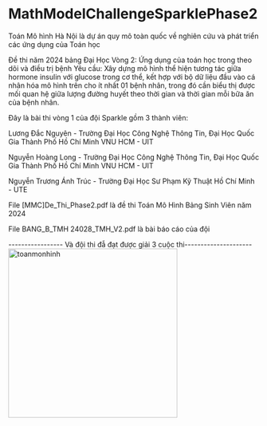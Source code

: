 # MathModelChallengeSparklePhase2
Toán Mô hình Hà Nội là dự án quy mô toàn quốc về nghiên cứu và phát triển các ứng dụng của Toán học

Đề thi năm 2024 bảng Đại Học Vòng 2:  Ứng dụng của toán học trong theo dõi và điều trị bệnh
Yêu cầu: Xây dựng mô hình thể hiện tương tác giữa hormone insulin với glucose trong cơ
thể, kết hợp với bộ dữ liệu đầu vào cá nhân hóa mô hình trên cho ít nhất 01 bệnh nhân,
trong đó cần biểu thị được mối quan hệ giữa lượng đường huyết theo thời gian
và thời gian mỗi bữa ăn của bệnh nhân.

Đây là bài thi vòng 1 của đội Sparkle gồm 3 thành viên:

Lương Đắc Nguyên - Trường Đại Học Công Nghệ Thông Tin, Đại Học Quốc Gia Thành Phố Hồ Chí Minh VNU HCM - UIT

Nguyễn Hoàng Long - Trường Đại Học Công Nghệ Thông Tin, Đại Học Quốc Gia Thành Phố Hồ Chí Minh VNU HCM - UIT

Nguyễn Trương Ánh Trúc - Trường Đại Học Sư Phạm Kỹ Thuật Hồ Chí Minh - UTE

File [MMC]De_Thi_Phase2.pdf là đề thi Toán Mô Hình Bảng Sinh Viên năm 2024

File BANG_B_TMH 24028_TMH_V2.pdf là bài báo cáo của đội

----------------- Và đội thi đẫ đạt được giải 3 cuộc thi---------------------
<img width="339" alt="toanmonhinh" src="https://github.com/user-attachments/assets/5bfe9bda-9361-486d-9e41-a38efe2ce580" />
